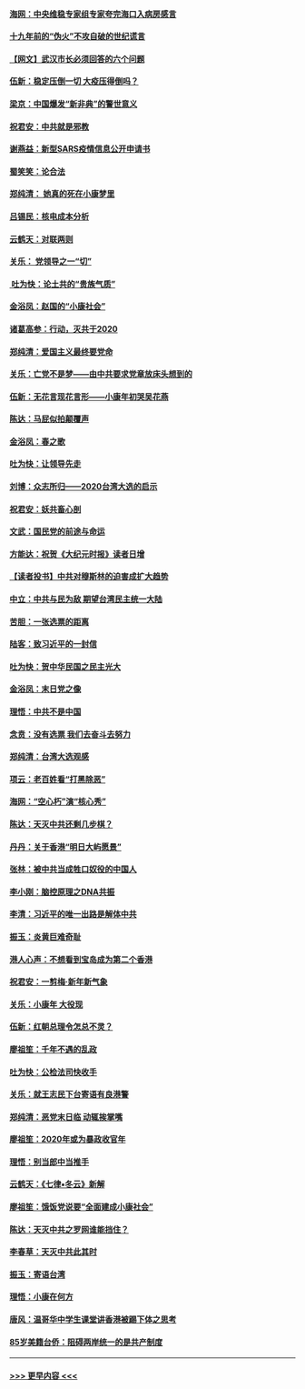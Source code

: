 #### [海网：中央维稳专家组专家夸完海口入病房感言](../pages/nsc993/n11815138.md?t=01231731) 
#### [十九年前的“伪火”不攻自破的世纪谎言](../pages/nsc993/n11813238.md?t=01231731) 
#### [【网文】武汉市长必须回答的六个问题](../pages/nsc993/n11813848.md?t=01231731) 
#### [伍新：稳定压倒一切 大疫压得倒吗？](../pages/nsc993/n11812634.md?t=01231731) 
#### [梁京：中国爆发“新非典”的警世意义](../pages/nsc993/n11812554.md?t=01231731) 
#### [祝君安：中共就是邪教](../pages/nsc993/n11812431.md?t=01231731) 
#### [谢燕益：新型SARS疫情信息公开申请书](../pages/nsc993/n11808840.md?t=01231731) 
#### [蜀笑笑：论合法](../pages/nsc993/n11808064.md?t=01231731) 
#### [郑纯清： 她真的死在小康梦里](../pages/nsc993/n11806623.md?t=01231731) 
#### [吕锡民：核电成本分析](../pages/nsc993/n11806284.md?t=01231731) 
#### [云鹤天：对联两则](../pages/nsc993/n11805957.md?t=01231731) 
#### [关乐： 党领导之一“切”](../pages/nsc993/n11804505.md?t=01231731) 
#### [ 吐为快：论土共的“贵族气质”](../pages/nsc993/n11804490.md?t=01231731) 
#### [金浴凤：赵国的“小康社会”](../pages/nsc993/n11804452.md?t=01231731) 
#### [诸葛高参：行动，灭共于2020](../pages/nsc993/n11804120.md?t=01231731) 
#### [郑纯清：爱国主义最终要党命](../pages/nsc993/n11802197.md?t=01231731) 
#### [关乐：亡党不是梦——由中共要求党章放床头想到的](../pages/nsc993/n11802156.md?t=01231731) 
#### [伍新：无花言现花言形——小康年初哭吴花燕](../pages/nsc993/n11800044.md?t=01231731) 
#### [陈达：马屁似拍颠覆声](../pages/nsc993/n11800010.md?t=01231731) 
#### [金浴凤：春之歌](../pages/nsc993/n11797687.md?t=01231731) 
#### [吐为快：让领导先走](../pages/nsc993/n11797512.md?t=01231731) 
#### [刘博：众志所归——2020台湾大选的启示](../pages/nsc993/n11796878.md?t=01231731) 
#### [祝君安：妖共畜心剖](../pages/nsc993/n11794273.md?t=01231731) 
#### [文武：国民党的前途与命运](../pages/nsc993/n11794198.md?t=01231731) 
#### [方能达：祝贺《大纪元时报》读者日增](../pages/nsc993/n11793807.md?t=01231731) 
#### [【读者投书】中共对穆斯林的迫害成扩大趋势](../pages/nsc993/n11791371.md?t=01231731) 
#### [中立：中共与民为敌 期望台湾民主统一大陆](../pages/nsc993/n11790392.md?t=01231731) 
#### [苦胆：一张选票的距离](../pages/nsc993/n11788914.md?t=01231731) 
#### [陆客：致习近平的一封信](../pages/nsc993/n11788867.md?t=01231731) 
#### [吐为快：贺中华民国之民主光大](../pages/nsc993/n11788618.md?t=01231731) 
#### [金浴凤：末日党之像](../pages/nsc993/n11787475.md?t=01231731) 
#### [理悟：中共不是中国](../pages/nsc993/n11787463.md?t=01231731) 
#### [念贲：没有选票  我们去奋斗去努力](../pages/nsc993/n11787398.md?t=01231731) 
#### [郑纯清：台湾大选观感](../pages/nsc993/n11786210.md?t=01231731) 
#### [项云：老百姓看“打黑除恶”](../pages/nsc993/n11785398.md?t=01231731) 
#### [海网：“空心朽”演“核心秀”](../pages/nsc993/n11783874.md?t=01231731) 
#### [陈达：天灭中共还剩几步棋？](../pages/nsc993/n11783719.md?t=01231731) 
#### [丹丹：关于香港“明日大屿愿景”](../pages/nsc993/n11783273.md?t=01231731) 
#### [张林：被中共当成牲口奴役的中国人](../pages/nsc993/n11782397.md?t=01231731) 
#### [李小刚：脑控原理之DNA共振](../pages/nsc993/n11780962.md?t=01231731) 
#### [李清：习近平的唯一出路是解体中共](../pages/nsc993/n11780866.md?t=01231731) 
#### [振玉：炎黄巨难奇耻](../pages/nsc993/n11779632.md?t=01231731) 
#### [港人心声：不想看到宝岛成为第二个香港](../pages/nsc993/n11778817.md?t=01231731) 
#### [祝君安：一剪梅‧新年新气象](../pages/nsc993/n11776340.md?t=01231731) 
#### [关乐：小康年 大役现](../pages/nsc993/n11774213.md?t=01231731) 
#### [伍新：红朝总理令怎总不灵？](../pages/nsc993/n11770813.md?t=01231731) 
#### [廖祖笙：千年不遇的乱政](../pages/nsc993/n11770373.md?t=01231731) 
#### [吐为快：公检法司快收手](../pages/nsc993/n11770359.md?t=01231731) 
#### [关乐：就王志民下台寄语有良港警](../pages/nsc993/n11769903.md?t=01231731) 
#### [郑纯清：恶党末日临 动辄挨掌嘴](../pages/nsc993/n11769356.md?t=01231731) 
#### [廖祖笙：2020年或为暴政收官年](../pages/nsc993/n11768216.md?t=01231731) 
#### [理悟：别当郎中当推手](../pages/nsc993/n11768243.md?t=01231731) 
#### [云鹤天：《七律▪冬云》新解](../pages/nsc993/n11768204.md?t=01231731) 
#### [廖祖笙：饿饭党说要“全面建成小康社会”](../pages/nsc993/n11767482.md?t=01231731) 
#### [陈达：天灭中共之罗网谁能挡住？](../pages/nsc993/n11767465.md?t=01231731) 
#### [李春草：天灭中共此其时](../pages/nsc993/n11767452.md?t=01231731) 
#### [振玉：寄语台湾](../pages/nsc993/n11767432.md?t=01231731) 
#### [理悟：小康在何方](../pages/nsc993/n11767394.md?t=01231731) 
#### [唐风：温哥华中学生课堂讲香港被踢下体之思考](../pages/nsc993/n11766848.md?t=01231731) 
#### [85岁美籍台侨：阻碍两岸统一的是共产制度](../pages/nsc993/n11765043.md?t=01231731) 

----
#### [ >>> 更早内容 <<< ](../indexes/nsc993-earlier.md)
